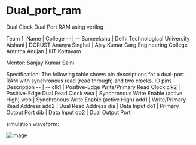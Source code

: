 # Dual_port_ram
Dual Clock Dual Port RAM using verilog

Team 1:
Name | College
-- | --
Sameeksha | Delhi Technological University
Aishani | DCRUST
Ananya Singhal | Ajay Kumar Garg Engineering College
Amritha Anujan | IIIT Kottayam

Mentor:
Sanjay Kumar Saini

Specification:
The following table shows pin descriptions for a dual-port RAM with synchronous read (read through) and two clocks.
IO pins | Description
-- | --
clk1 | Positive-Edge   Write/Primary Read Clock
clk2 | Positive-Edge   Dual Read Clock
wea | Synchronous   Write Enable (active High)
web | Synchronous   Write Enable (active High)
add1 | Write/Primary   Read Address
add2 | Dual   Read Address
dia | Data   Input
do1 | Primary Output Port
dib | Data   Input
do2 | Dual Output Port


simulation waveform:

![image](https://user-images.githubusercontent.com/72481400/98443803-cf4e5c80-2133-11eb-975e-097f68dbda61.png)


